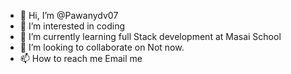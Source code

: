 - 👋 Hi, I’m @Pawanydv07
- 👀 I’m interested in coding
- 🌱 I’m currently learning full Stack development at  Masai School
- 💞️ I’m looking to collaborate on Not now.
- 📫 How to reach me Email me 

<!---
Pawanydv07/Pawanydv07 is a ✨ special ✨ repository because its `README.md` (this file) appears on your GitHub profile.
You can click the Preview link to take a look at your changes.
--->
